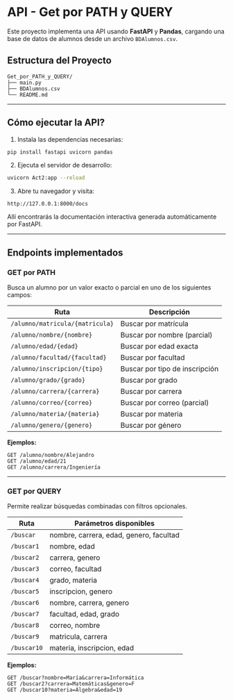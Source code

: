 # API - Get por PATH y QUERY

Este proyecto implementa una API usando **FastAPI** y **Pandas**, cargando una base de datos de alumnos desde un archivo `BDAlumnos.csv`.

## Estructura del Proyecto

```
Get_por_PATH_y_QUERY/
├── main.py
├── BDAlumnos.csv
└── README.md
```

---

## Cómo ejecutar la API?

1. Instala las dependencias necesarias:

```bash
pip install fastapi uvicorn pandas
```

2. Ejecuta el servidor de desarrollo:

```bash
uvicorn Act2:app --reload
```

3. Abre tu navegador y visita:

```
http://127.0.0.1:8000/docs
```

Allí encontrarás la documentación interactiva generada automáticamente por FastAPI.

---

##  Endpoints implementados

###  GET por **PATH**

Busca un alumno por un valor exacto o parcial en uno de los siguientes campos:

| Ruta | Descripción |
|------|-------------|
| `/alumno/matricula/{matricula}` | Buscar por matrícula |
| `/alumno/nombre/{nombre}` | Buscar por nombre (parcial) |
| `/alumno/edad/{edad}` | Buscar por edad exacta |
| `/alumno/facultad/{facultad}` | Buscar por facultad |
| `/alumno/inscripcion/{tipo}` | Buscar por tipo de inscripción |
| `/alumno/grado/{grado}` | Buscar por grado |
| `/alumno/carrera/{carrera}` | Buscar por carrera |
| `/alumno/correo/{correo}` | Buscar por correo (parcial) |
| `/alumno/materia/{materia}` | Buscar por materia |
| `/alumno/genero/{genero}` | Buscar por género |

**Ejemplos:**

```
GET /alumno/nombre/Alejandro
GET /alumno/edad/21
GET /alumno/carrera/Ingeniería
```

---

### GET por **QUERY**

Permite realizar búsquedas combinadas con filtros opcionales.

| Ruta | Parámetros disponibles |
|------|------------------------|
| `/buscar` | nombre, carrera, edad, genero, facultad |
| `/buscar1` | nombre, edad |
| `/buscar2` | carrera, genero |
| `/buscar3` | correo, facultad |
| `/buscar4` | grado, materia |
| `/buscar5` | inscripcion, genero |
| `/buscar6` | nombre, carrera, genero |
| `/buscar7` | facultad, edad, grado |
| `/buscar8` | correo, nombre |
| `/buscar9` | matricula, carrera |
| `/buscar10` | materia, inscripcion, edad |

**Ejemplos:**

```
GET /buscar?nombre=María&carrera=Informática
GET /buscar2?carrera=Matemáticas&genero=F
GET /buscar10?materia=Álgebra&edad=19
```
